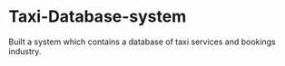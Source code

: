 # Taxi-Database-system
Built a system which contains a database of taxi services and bookings industry.

